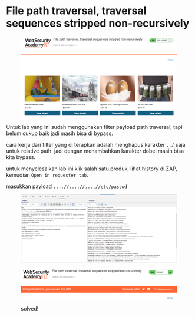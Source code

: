 # File path traversal, traversal sequences stripped non-recursively

<figure><img src="../../../.gitbook/assets/image (29).png" alt=""><figcaption></figcaption></figure>

Untuk lab yang ini sudah menggunakan filter payload path traversal, tapi belum cukup baik jadi masih bisa di bypass.

cara kerja dari filter yang di terapkan adalah menghapus karakter `../` saja untuk relative path. jadi dengan menambahkan karakter dobel masih bisa kita bypass.

untuk menyelesaikan lab ini klik salah satu produk, lihat history di ZAP, kemudian `Open in requester tab`.

masukkan payload `....//....//....//etc/passwd`

<figure><img src="../../../.gitbook/assets/image (31).png" alt=""><figcaption></figcaption></figure>

<figure><img src="../../../.gitbook/assets/image (32).png" alt=""><figcaption><p>solved!</p></figcaption></figure>
